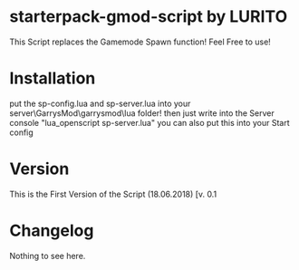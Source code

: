 # starterpack-gmod-script by LURITO
This Script replaces the Gamemode Spawn function! Feel Free to use!

# Installation
put the sp-config.lua and sp-server.lua into your server\GarrysMod\garrysmod\lua folder! then just write into the Server console "lua_openscript sp-server.lua" you can also put this into your Start config 

# Version
This is the First Version of the Script (18.06.2018) [v. 0.1

# Changelog

Nothing to see here.
